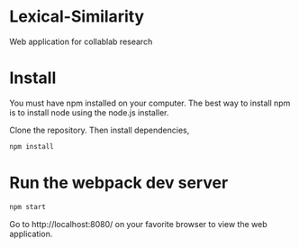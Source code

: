 # Lexical-Similarity
Web application for collablab research

# Install
You must have npm installed on your computer. The best way to install npm is to install node using the node.js installer.

Clone the repository. Then install dependencies,

```js
npm install
```

# Run the webpack dev server
```js
npm start
```
Go to http://localhost:8080/ on your favorite browser to view the web application. 

